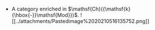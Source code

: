 












-   A category enriched in $\mathsf{Ch}({\mathsf{k}{\hbox{-}}\mathsf{Mod}})$. ![[../attachments/Pastedimage%2020210516135752.png]]
